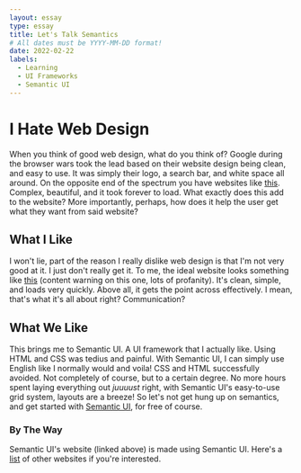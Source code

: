 ```yaml
---
layout: essay
type: essay
title: Let's Talk Semantics
# All dates must be YYYY-MM-DD format!
date: 2022-02-22
labels:
  - Learning
  - UI Frameworks
  - Semantic UI
---
```


# I Hate Web Design
When you think of good web design, what do you think of? Google during the browser wars took the lead based on their website design being clean, and easy to use. It was simply their logo, a search bar, and white space all around. On the opposite end of the spectrum you have websites like [this](https://woodwork.nl). Complex, beautiful, and it took forever to load. What exactly does this add to the website? More importantly, perhaps, how does it help the user get what they want from said website? 

## What I Like
I won't lie, part of the reason I really dislike web design is that I'm not very good at it. I just don't really get it. To me, the ideal website looks something like [this](https://motherfuckingwebsite.com) (content warning on this one, lots of profanity).  It's clean, simple, and loads very quickly. Above all, it gets the point across effectively. I mean, that's what it's all about right? Communication? 

## What We Like
This brings me to Semantic UI. A UI framework that I actually like. Using HTML and CSS was tedius and painful. With Semantic UI, I can simply use English like I normally would and voila! CSS and HTML successfully avoided. Not completely of course, but to a certain degree. No more hours spent laying everything out *juuuust* right, with Semantic UI's easy-to-use grid system, layouts are a breeze! So let's not get hung up on semantics, and get started with [Semantic UI](https://semantic-ui.com), for free of course.

### By The Way
Semantic UI's website (linked above) is made using Semantic UI. Here's a [list](https://trends.builtwith.com/websitelist/Semantic-UI) of other websites if you're interested. 